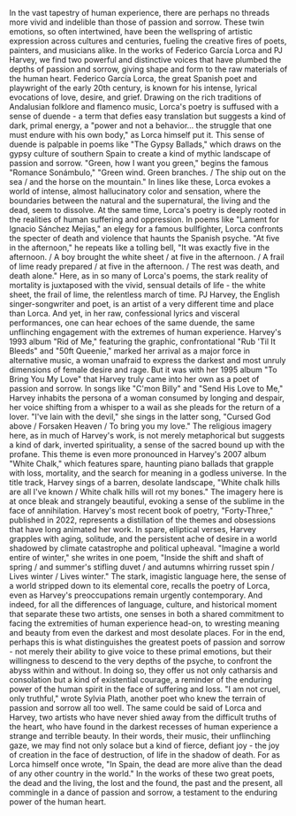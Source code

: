 In the vast tapestry of human experience, there are perhaps no threads more vivid and indelible than those of passion and sorrow. These twin emotions, so often intertwined, have been the wellspring of artistic expression across cultures and centuries, fueling the creative fires of poets, painters, and musicians alike. In the works of Federico García Lorca and PJ Harvey, we find two powerful and distinctive voices that have plumbed the depths of passion and sorrow, giving shape and form to the raw materials of the human heart.
Federico García Lorca, the great Spanish poet and playwright of the early 20th century, is known for his intense, lyrical evocations of love, desire, and grief. Drawing on the rich traditions of Andalusian folklore and flamenco music, Lorca's poetry is suffused with a sense of duende - a term that defies easy translation but suggests a kind of dark, primal energy, a "power and not a behavior... the struggle that one must endure with his own body," as Lorca himself put it.
This sense of duende is palpable in poems like "The Gypsy Ballads," which draws on the gypsy culture of southern Spain to create a kind of mythic landscape of passion and sorrow. "Green, how I want you green," begins the famous "Romance Sonámbulo," "Green wind. Green branches. / The ship out on the sea / and the horse on the mountain." In lines like these, Lorca evokes a world of intense, almost hallucinatory color and sensation, where the boundaries between the natural and the supernatural, the living and the dead, seem to dissolve.
At the same time, Lorca's poetry is deeply rooted in the realities of human suffering and oppression. In poems like "Lament for Ignacio Sánchez Mejías," an elegy for a famous bullfighter, Lorca confronts the specter of death and violence that haunts the Spanish psyche. "At five in the afternoon," he repeats like a tolling bell, "It was exactly five in the afternoon. / A boy brought the white sheet / at five in the afternoon. / A frail of lime ready prepared / at five in the afternoon. / The rest was death, and death alone." Here, as in so many of Lorca's poems, the stark reality of mortality is juxtaposed with the vivid, sensual details of life - the white sheet, the frail of lime, the relentless march of time.
PJ Harvey, the English singer-songwriter and poet, is an artist of a very different time and place than Lorca. And yet, in her raw, confessional lyrics and visceral performances, one can hear echoes of the same duende, the same unflinching engagement with the extremes of human experience. Harvey's 1993 album "Rid of Me," featuring the graphic, confrontational "Rub 'Til It Bleeds" and "50ft Queenie," marked her arrival as a major force in alternative music, a woman unafraid to express the darkest and most unruly dimensions of female desire and rage.
But it was with her 1995 album "To Bring You My Love" that Harvey truly came into her own as a poet of passion and sorrow. In songs like "C'mon Billy" and "Send His Love to Me," Harvey inhabits the persona of a woman consumed by longing and despair, her voice shifting from a whisper to a wail as she pleads for the return of a lover. "I've lain with the devil," she sings in the latter song, "Cursed God above / Forsaken Heaven / To bring you my love." The religious imagery here, as in much of Harvey's work, is not merely metaphorical but suggests a kind of dark, inverted spirituality, a sense of the sacred bound up with the profane.
This theme is even more pronounced in Harvey's 2007 album "White Chalk," which features spare, haunting piano ballads that grapple with loss, mortality, and the search for meaning in a godless universe. In the title track, Harvey sings of a barren, desolate landscape, "White chalk hills are all I've known / White chalk hills will rot my bones." The imagery here is at once bleak and strangely beautiful, evoking a sense of the sublime in the face of annihilation.
Harvey's most recent book of poetry, "Forty-Three," published in 2022, represents a distillation of the themes and obsessions that have long animated her work. In spare, elliptical verses, Harvey grapples with aging, solitude, and the persistent ache of desire in a world shadowed by climate catastrophe and political upheaval. "Imagine a world entire of winter," she writes in one poem, "Inside the shift and shaft of spring / and summer's stifling duvet / and autumns whirring russet spin / Lives winter / Lives winter."
The stark, imagistic language here, the sense of a world stripped down to its elemental core, recalls the poetry of Lorca, even as Harvey's preoccupations remain urgently contemporary. And indeed, for all the differences of language, culture, and historical moment that separate these two artists, one senses in both a shared commitment to facing the extremities of human experience head-on, to wresting meaning and beauty from even the darkest and most desolate places.
For in the end, perhaps this is what distinguishes the greatest poets of passion and sorrow - not merely their ability to give voice to these primal emotions, but their willingness to descend to the very depths of the psyche, to confront the abyss within and without. In doing so, they offer us not only catharsis and consolation but a kind of existential courage, a reminder of the enduring power of the human spirit in the face of suffering and loss.
"I am not cruel, only truthful," wrote Sylvia Plath, another poet who knew the terrain of passion and sorrow all too well. The same could be said of Lorca and Harvey, two artists who have never shied away from the difficult truths of the heart, who have found in the darkest recesses of human experience a strange and terrible beauty. In their words, their music, their unflinching gaze, we may find not only solace but a kind of fierce, defiant joy - the joy of creation in the face of destruction, of life in the shadow of death. For as Lorca himself once wrote, "In Spain, the dead are more alive than the dead of any other country in the world." In the works of these two great poets, the dead and the living, the lost and the found, the past and the present, all commingle in a dance of passion and sorrow, a testament to the enduring power of the human heart.